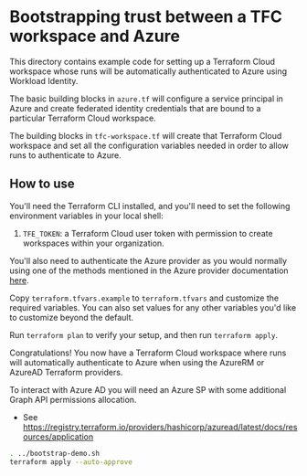 # Bootstrapping trust between a TFC workspace and Azure

This directory contains example code for setting up a Terraform Cloud workspace whose runs will be automatically authenticated to Azure using Workload Identity.

The basic building blocks in `azure.tf` will configure a service principal in Azure and create federated identity credentials that are bound to a particular Terraform Cloud workspace.

The building blocks in `tfc-workspace.tf` will create that Terraform Cloud workspace and set all the configuration variables needed in order to allow runs to authenticate to Azure.

## How to use

You'll need the Terraform CLI installed, and you'll need to set the following environment variables in your local shell:

1. `TFE_TOKEN`: a Terraform Cloud user token with permission to create workspaces within your organization.

You'll also need to authenticate the Azure provider as you would normally using one of the methods mentioned in the Azure provider documentation [here](https://registry.terraform.io/providers/hashicorp/azurerm/latest/docs#authenticating-to-azure).

Copy `terraform.tfvars.example` to `terraform.tfvars` and customize the required variables. You can also set values for any other variables you'd like to customize beyond the default.

Run `terraform plan` to verify your setup, and then run `terraform apply`.

Congratulations! You now have a Terraform Cloud workspace where runs will automatically authenticate to Azure when using the AzureRM or AzureAD Terraform providers.

To interact with Azure AD you will need an Azure SP with some additional Graph API permissions allocation.

* See <https://registry.terraform.io/providers/hashicorp/azuread/latest/docs/resources/application>

```sh
. ../bootstrap-demo.sh
terraform apply --auto-approve
```
